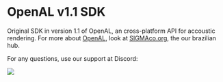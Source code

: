 # OpenAL v1.1 SDK
Original SDK in version 1.1 of OpenAL, an cross-platform API for accoustic rendering.
For more about [OpenAL](https://sigmaco.org/?s=openal&bp_search=1&view=content), look at [SIGMAco.org](https://sigmaco.org), the our brazilian hub.

For any questions, use our support at Discord:

[![](https://discordapp.com/api/guilds/349379672351571969/embed.png?style=banner1)](https://discord.gg/vUnjgYD?SIGMA_Technology_Group)
